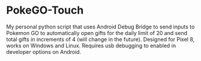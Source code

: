 # PokeGO-Touch

My personal python script that uses Android Debug Bridge to send inputs to Pokemon GO to automatically open gifts for the daily limit of 20 and send total gifts in increments of 4 (will change in the future). Designed for Pixel 8, works on Windows and Linux. Requires usb debugging to enabled in developer options on Android.